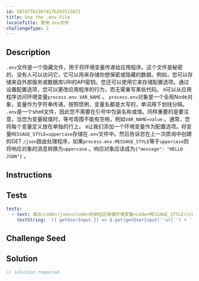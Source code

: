```yaml
---
id: 587d7fb1367417b2b2512bf2
title: Use the .env File
localeTitle: 使用.env文件
challengeType: 2
---
```


## Description
<section id='description'>
<code>.env</code>文件是一个隐藏文件，用于将环境变量传递给应用程序。这个文件是秘密的，没有人可以访问它，它可以用来存储你想保密或隐藏的数据。例如，您可以存储来自外部服务或数据库URI的API密钥。您还可以使用它来存储配置选项。通过设置配置选项，您可以更改应用程序的行为，而无需重写某些代码。 <code>0</code>可以从应用程序访问环境变量<code>process.env.VAR_NAME</code> 。 <code>process.env</code>对象是一个全局Node对象，变量作为字符串传递。按照惯例，变量名都是大写的，单词用下划线分隔。 <code>.env</code>是一个shell文件，因此您不需要在引号中包装名称或值。同样重要的是要注意，当您为变量赋值时，等号周围不能有空格，例如<code>VAR_NAME=value</code> 。通常，您将每个变量定义放在单独的行上。 <code>0</code>让我们添加一个环境变量作为配置选项。将变量<code>MESSAGE_STYLE=uppercase</code>存储在<code>.env</code>文件中。然后告诉您在上一次质询中创建的GET <code>/json</code>路由处理程序，如果<code>process.env.MESSAGE_STYLE</code>等于<code>uppercase</code>则将响应对象的消息转换为<code>uppercase</code> 。响应对象应该成为<code>{"message": "HELLO JSON"}</code> 。
</section>

## Instructions
<section id='instructions'>

</section>

## Tests
<section id='tests'>

```yml
tests:
  - text: 端点<code>/json</code>的响应应根据环境变量<code>MESSAGE_STYLE</code>
    testString: '({ getUserInput }) => $.get(getUserInput(''url'') + ''/_api/use-env-vars'').then(data => { assert.isTrue(data.passed, ''The response of "/json" does not change according to MESSAGE_STYLE''); }, xhr => { throw new Error(xhr.responseText); })'

```

</section>

## Challenge Seed
<section id='challengeSeed'>

</section>

## Solution
<section id='solution'>

```js
// solution required
```
</section>
